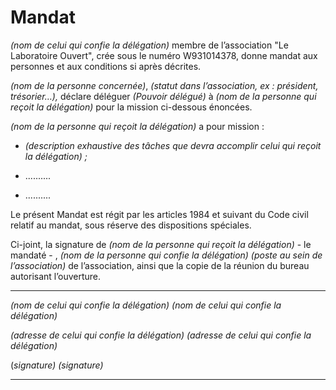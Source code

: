 # Mandat

_\(nom de celui qui confie la délégation\)_ membre de l’association "Le Laboratoire Ouvert", crée sous le numéro W931014378,
donne mandat aux personnes et aux conditions si après décrites.

_\(nom de la personne concernée\)_, _\(statut dans l’association, ex : président, trésorier…\),_ déclare déléguer _\(Pouvoir délégué\)_ à _\(nom de la personne qui reçoit la délégation\)_ pour la mission ci-dessous énoncées.

_\(nom de la personne qui reçoit la délégation\)_ a pour mission :

* _\(description exhaustive des tâches que devra accomplir celui qui
  reçoit la délégation\) ;_

* ..........

* ..........

Le présent Mandat est régit par les articles 1984 et suivant du Code civil relatif au mandat, sous réserve des dispositions spéciales.

Ci-joint, la signature de _\(nom de la personne qui reçoit la délégation\)_ - le mandaté - , _\(nom de la personne qui confie la délégation\) \(poste au sein de l’association\)_ de l’association, ainsi que la copie de la réunion du bureau autorisant l’ouverture.

---

_\(nom de celui qui confie la délégation\)_       _\(nom de celui qui confie la délégation\)_

_\(adresse de celui qui confie la délégation\)_   _\(adresse de celui qui confie la délégation\)_

\(_signature\)_                                   _\(signature\)_

---
